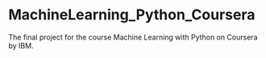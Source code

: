 # MachineLearning_Python_Coursera
The final project for the course Machine Learning with Python on Coursera by IBM. 
